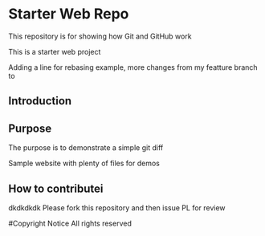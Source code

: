# Starter Web Repo

This repository is for showing how Git and GitHub work

This is a starter web project

Adding a line for rebasing example, more changes from my featture branch to

## Introduction


## Purpose

The purpose is to demonstrate a simple git diff

Sample website with plenty of files for demos

## How to contributei
dkdkdkdk
Please fork this repository and then issue PL for review

#Copyright Notice
All rights reserved
